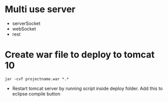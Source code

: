 # Multi use server
  - serverSocket
  - webSocket
  - rest

# Create war file to deploy to tomcat 10
`jar -cvf projectname.war *.*`

- Restart tomcat server by running script inside deploy folder. Add this to eclipse compile button
